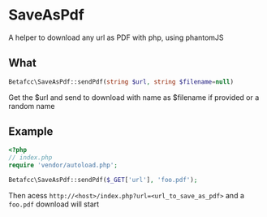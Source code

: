 # SaveAsPdf

A helper to download any url as PDF with php, using phantomJS


## What

```php
Betafcc\SaveAsPdf::sendPdf(string $url, string $filename=null)
```

Get the $url and send to download with name as $filename if provided or a random name


## Example

```php
<?php
// index.php
require 'vendor/autoload.php';

Betafcc\SaveAsPdf::sendPdf($_GET['url'], 'foo.pdf');
```

Then acess `http://<host>/index.php?url=<url_to_save_as_pdf>` and a `foo.pdf` download will start
